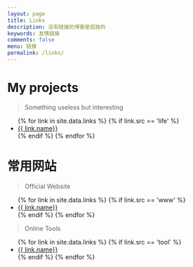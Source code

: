 ```yaml
---
layout: page
title: Links
description: 没有链接的博客是孤独的
keywords: 友情链接
comments: false
menu: 链接
permalink: /links/
---
```


# My projects

> Something useless but interesting

<ul>
{% for link in site.data.links %}
  {% if link.src == 'life' %}
  <li><a href="{{ link.url }}" target="_blank">{{ link.name}}</a></li>
  {% endif %}
{% endfor %}
</ul>

# 常用网站

> Official Website

<ul>
{% for link in site.data.links %}
  {% if link.src == 'www' %}
  <li><a href="{{ link.url }}" target="_blank">{{ link.name}}</a></li>
  {% endif %}
{% endfor %}
</ul>


> Online Tools

<ul>
{% for link in site.data.links %}
  {% if link.src == 'tool' %}
  <li><a href="{{ link.url }}" target="_blank">{{ link.name}}</a></li>
  {% endif %}
{% endfor %}
</ul>